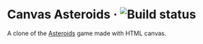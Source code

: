 # Canvas Asteroids &middot; ![Build status](https://github.com/ElCholoGamer/canvas-asteroids/workflows/Build/badge.svg)

A clone of the [Asteroids](<https://en.wikipedia.org/wiki/Asteroids_(video_game)>) game made with HTML canvas.
